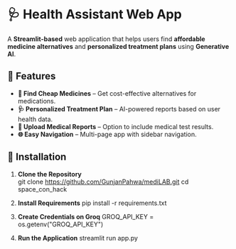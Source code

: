 # 🩺 Health Assistant Web App

A **Streamlit-based** web application that helps users find **affordable medicine alternatives** and **personalized treatment plans** using **Generative AI**.

## 🚀 Features

- **💊 Find Cheap Medicines** – Get cost-effective alternatives for medications.
- **🩺 Personalized Treatment Plan** – AI-powered reports based on user health data.
- **📂 Upload Medical Reports** – Option to include medical test results.
- **🌐 Easy Navigation** – Multi-page app with sidebar navigation.

## 🔧 Installation

1. **Clone the Repository**  
   git clone https://github.com/GunjanPahwa/mediLAB.git
   cd space_con_hack

2. **Install Requirements**
   pip install -r requirements.txt

3. **Create Credentials on Groq**
   GROQ_API_KEY = os.getenv("GROQ_API_KEY")

4. **Run the Application**
   streamlit run app.py
